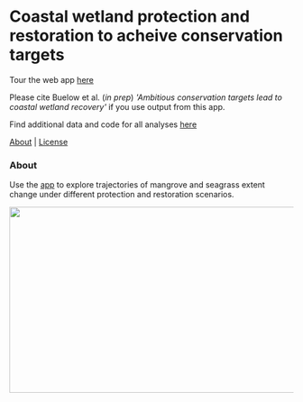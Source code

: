 # Coastal wetland protection and restoration to acheive conservation targets

Tour the web app [here](https://wetlands.app/wetland-futures/)

Please cite Buelow et al. (*in prep*) *'Ambitious conservation targets lead to coastal wetland recovery'* if you use output from this app.

Find additional data and code for all analyses [here](https://github.com/cabuelow/ambitious-targets)

[About](#about) | [License](LICENSE)

### About

Use the [app](https://wetlands.app/wetland-futures/) to explore trajectories of mangrove and seagrass extent change under different protection and restoration scenarios.

<p align="center">
  <img width="600" height="330" src="https://github.com/cabuelow/wetland-futures-app/blob/main/img.png">
</p>
